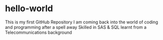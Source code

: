 # hello-world
This is my first GitHub Repository
I am coming back into the world of coding and programming after a spell away
Skilled in SAS & SQL learnt from a Telecommunications background
